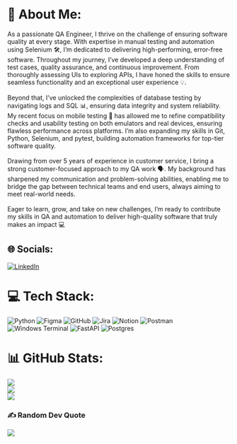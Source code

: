 # 💫 About Me:
As a passionate QA Engineer, I thrive on the challenge of ensuring software quality at every stage. With expertise in manual testing and automation using Selenium 🛠️, I’m dedicated to delivering high-performing, error-free software. Throughout my journey, I’ve developed a deep understanding of test cases, quality assurance, and continuous improvement. From thoroughly assessing UIs to exploring APIs, I have honed the skills to ensure seamless functionality and an exceptional user experience 💡.<br><br>Beyond that, I’ve unlocked the complexities of database testing by navigating logs and SQL 📊, ensuring data integrity and system reliability. My recent focus on mobile testing 📱 has allowed me to refine compatibility checks and usability testing on both emulators and real devices, ensuring flawless performance across platforms. I’m also expanding my skills in Git, Python, Selenium, and pytest, building automation frameworks for top-tier software quality.<br><br>Drawing from over 5 years of experience in customer service, I bring a strong customer-focused approach to my QA work 🗣️. My background has sharpened my communication and problem-solving abilities, enabling me to bridge the gap between technical teams and end users, always aiming to meet real-world needs.<br><br>Eager to learn, grow, and take on new challenges, I’m ready to contribute my skills in QA and automation to deliver high-quality software that truly makes an impact 💻


## 🌐 Socials:
[![LinkedIn](https://img.shields.io/badge/LinkedIn-%230077B5.svg?logo=linkedin&logoColor=white)](https://linkedin.com/in/www.linkedin.com/in/sergio-solano-qa-software-tester) 

# 💻 Tech Stack:
![Python](https://img.shields.io/badge/python-3670A0?style=for-the-badge&logo=python&logoColor=ffdd54) ![Figma](https://img.shields.io/badge/figma-%23F24E1E.svg?style=for-the-badge&logo=figma&logoColor=white) ![GitHub](https://img.shields.io/badge/github-%23121011.svg?style=for-the-badge&logo=github&logoColor=white) ![Jira](https://img.shields.io/badge/jira-%230A0FFF.svg?style=for-the-badge&logo=jira&logoColor=white) ![Notion](https://img.shields.io/badge/Notion-%23000000.svg?style=for-the-badge&logo=notion&logoColor=white) ![Postman](https://img.shields.io/badge/Postman-FF6C37?style=for-the-badge&logo=postman&logoColor=white) ![Windows Terminal](https://img.shields.io/badge/Windows%20Terminal-%234D4D4D.svg?style=for-the-badge&logo=windows-terminal&logoColor=white) ![FastAPI](https://img.shields.io/badge/FastAPI-005571?style=for-the-badge&logo=fastapi) ![Postgres](https://img.shields.io/badge/postgres-%23316192.svg?style=for-the-badge&logo=postgresql&logoColor=white)
# 📊 GitHub Stats:
![](https://github-readme-stats.vercel.app/api?username=Sascco&theme=blue_navy&hide_border=false&include_all_commits=false&count_private=false)<br/>
![](https://github-readme-streak-stats.herokuapp.com/?user=Sascco&theme=blue_navy&hide_border=false)<br/>
![](https://github-readme-stats.vercel.app/api/top-langs/?username=Sascco&theme=blue_navy&hide_border=false&include_all_commits=false&count_private=false&layout=compact)

### ✍️ Random Dev Quote
![](https://quotes-github-readme.vercel.app/api?type=horizontal&theme=radical)

<!-- Proudly created with GPRM ( https://gprm.itsvg.in ) -->
